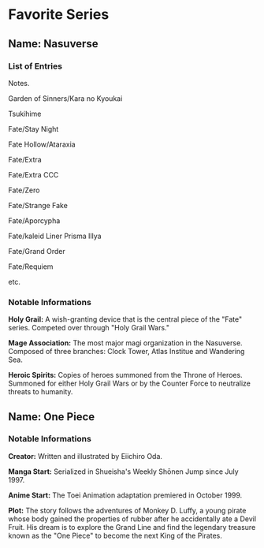 # Favorite Series
## Name: Nasuverse
### List of Entries
Notes.

Garden of Sinners/Kara no Kyoukai

Tsukihime

Fate/Stay Night

Fate Hollow/Ataraxia

Fate/Extra

Fate/Extra CCC

Fate/Zero

Fate/Strange Fake

Fate/Aporcypha

Fate/kaleid Liner Prisma Illya

Fate/Grand Order

Fate/Requiem

etc.
### Notable Informations
**Holy Grail:** A wish-granting device that is the central piece of the "Fate" series. Competed over through "Holy Grail Wars."

**Mage Association:** The most major magi organization in the Nasuverse. Composed of three branches: Clock Tower, Atlas Institue and Wandering Sea.

**Heroic Spirits:** Copies of heroes summoned from the Throne of Heroes. Summoned for either Holy Grail Wars or by the Counter Force to neutralize threats to humanity.

## Name: One Piece
### Notable Informations

**Creator:** Written and illustrated by Eiichiro Oda.

**Manga Start:** Serialized in Shueisha's Weekly Shōnen Jump since July 1997.

**Anime Start:** The Toei Animation adaptation premiered in October 1999.

**Plot:** The story follows the adventures of Monkey D. Luffy, a young pirate whose body gained the properties of rubber after he accidentally ate a Devil Fruit. His dream is to explore the Grand Line and find the legendary treasure known as the "One Piece" to become the next King of the Pirates.
